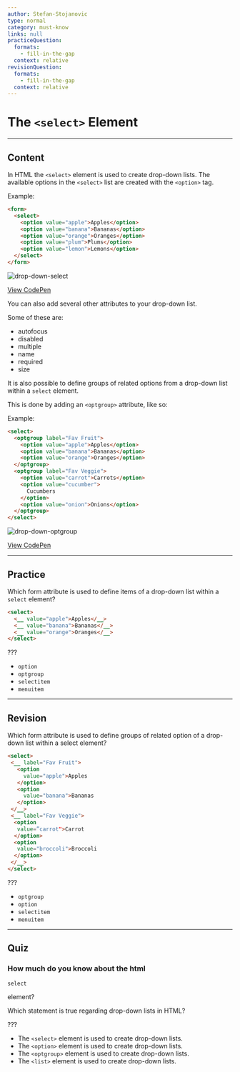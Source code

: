 ```yaml
---
author: Stefan-Stojanovic
type: normal
category: must-know
links: null
practiceQuestion:
  formats:
    - fill-in-the-gap
  context: relative
revisionQuestion:
  formats:
    - fill-in-the-gap
  context: relative
---
```


# The `<select>` Element


---

## Content

In HTML the `<select>` element is used to create drop-down lists.
The available options in the `<select>` list are created with the `<option>` tag.

Example:

```html
<form>
  <select>
    <option value="apple">Apples</option>
    <option value="banana">Bananas</option>
    <option value="orange">Oranges</option>
    <option value="plum">Plums</option>
    <option value="lemon">Lemons</option>
  </select>
</form>
```

![drop-down-select](https://img.enkipro.com/e2d03c62a2413953de97d68109dbb00a.png)

[View CodePen](https://codepen.io/enkidevs/pen/oMBzMz)

You can also add several other attributes to your drop-down list.

Some of these are:

- autofocus
- disabled
- multiple
- name
- required
- size

It is also possible to define groups of related options from a drop-down list within a `select` element.

This is done by adding an `<optgroup>` attribute, like so:

Example:

```html
<select>
  <optgroup label="Fav Fruit">
    <option value="apple">Apples</option>
    <option value="banana">Bananas</option>
    <option value="orange">Oranges</option>
  </optgroup>
  <optgroup label="Fav Veggie">
    <option value="carrot">Carrots</option>
    <option value="cucumber">
      Cucumbers
    </option>
    <option value="onion">Onions</option>
  </optgroup>
</select>
```

![drop-down-optgroup](https://img.enkipro.com/fa0e4aab3f16618d65c8aac6682b8d30.png)

[View CodePen](https://codepen.io/enkidevs/pen/NBdRBB)


---

## Practice

Which form attribute is used to define items of a drop-down list within a `select` element?

```html
<select>
  <__ value="apple">Apples</__>
  <__ value="banana">Bananas</__>
  <__ value="orange">Oranges</__>
</select>
```

???

- `option`
- `optgroup`
- `selectitem`
- `menuitem`


---

## Revision

Which form attribute is used to define groups of related option of a drop-down list within a select element?

```html
<select>
 <__ label="Fav Fruit">
   <option
     value="apple">Apples
   </option>
   <option
     value="banana">Bananas
   </option>
 </__>
 <__ label="Fav Veggie">
  <option
   value=”carrot">Carrot
  </option>
  <option
   value="broccoli">Broccoli
  </option>
 </__>
</select>
```

???

- `optgroup`
- `option`
- `selectitem`
- `menuitem`


---

## Quiz

### How much do you know about the html


`select`

 element?

Which statement is true regarding drop-down lists in HTML?

???

- The `<select>` element is used to create drop-down lists.
- The `<option>` element is used to create drop-down lists.
- The `<optgroup>` element is used to create drop-down lists.
- The `<list>` element is used to create drop-down lists.
